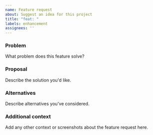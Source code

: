 ```yaml
---
name: Feature request
about: Suggest an idea for this project
title: "feat: "
labels: enhancement
assignees: ''
---
```


### Problem
What problem does this feature solve?

### Proposal
Describe the solution you'd like.

### Alternatives
Describe alternatives you've considered.

### Additional context
Add any other context or screenshots about the feature request here.


